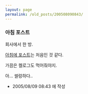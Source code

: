 ```yaml
---
layout: page
permalink: /old_posts/200508090843/
---
```


### 아침 포스트


회사에서 한 방.

<u>아침에 포스트</u>는 처음인 것 같다.


<a name="455762_1"></a>
가끔은 켈로그도 먹어줘야지.














아... 썰렁하다..




- 2005/08/09 08:43 에 작성